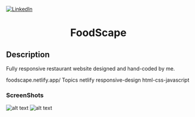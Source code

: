 [![LinkedIn][linkedin-shield]][linkedin-url]

<h1 align="center">FoodScape</h1>

## Description
Fully responsive restaurant website designed and hand-coded by me.

foodscape.netlify.app/
Topics
netlify responsive-design html-css-javascript

### ScreenShots
![alt text](assets/img/gif1.gif "GIF Image")
![alt text](assets/img/gif2.gif "GIF Image")

<!-- MARKDOWN LINKS & IMAGES -->
<!-- https://www.markdownguide.org/basic-syntax/#reference-style-links -->
[linkedin-shield]: https://img.shields.io/badge/-LinkedIn-black.svg?style=for-the-badge&logo=linkedin&colorB=555
[linkedin-url]: https://www.linkedin.com/in/shyam-bodke/

